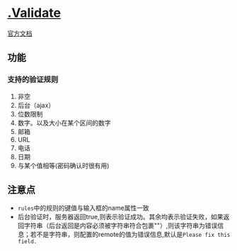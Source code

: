 # [.Validate](https://github.com/jzaefferer/jquery-validation)
[官方文档](http://jqueryvalidation.org/documentation/)

## 功能
### 支持的验证规则
1. 非空
1. 后台（ajax）
1. 位数限制
1. 数字。以及大小在某个区间的数字
1. 邮箱
1. URL
1. 电话
1. 日期
1. 与某个值相等(密码确认时很有用)


## 注意点
* `rules`中的规则的键值与输入框的name属性一致
* 后台验证时，服务器返回true,则表示验证成功。其余均表示验证失败，如果返回字符串（后台返回是内容必须被字符串符合包裹""）,则该字符串为错误信息；若不是字符串，则配置的remote的值为错误信息,默认是`Please fix this field.`
